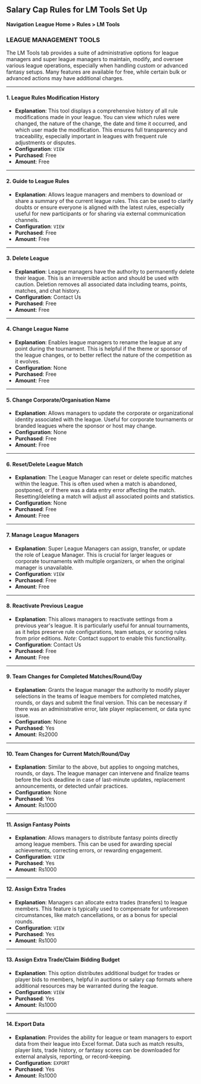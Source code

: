 ## Salary Cap Rules for LM Tools Set Up
**Navigation**
**League Home > Rules > LM Tools**

### LEAGUE MANAGEMENT TOOLS

The LM Tools tab provides a suite of administrative options for league managers and super league managers to maintain, modify, and oversee various league operations, especially when handling custom or advanced fantasy setups. Many features are available for free, while certain bulk or advanced actions may have additional charges.

---

#### 1. League Rules Modification History

* **Explanation**:
  This tool displays a comprehensive history of all rule modifications made in your league. You can view which rules were changed, the nature of the change, the date and time it occurred, and which user made the modification. This ensures full transparency and traceability, especially important in leagues with frequent rule adjustments or disputes.
* **Configuration**: `VIEW`
* **Purchased**: Free
* **Amount**: Free

---

#### 2. Guide to League Rules

* **Explanation**:
  Allows league managers and members to download or share a summary of the current league rules. This can be used to clarify doubts or ensure everyone is aligned with the latest rules, especially useful for new participants or for sharing via external communication channels.
* **Configuration**: `VIEW`
* **Purchased**: Free
* **Amount**: Free

---

#### 3. Delete League

* **Explanation**:
  League managers have the authority to permanently delete their league. This is an irreversible action and should be used with caution. Deletion removes all associated data including teams, points, matches, and chat history.
* **Configuration**: Contact Us
* **Purchased**: Free
* **Amount**: Free

---

#### 4. Change League Name

* **Explanation**:
  Enables league managers to rename the league at any point during the tournament. This is helpful if the theme or sponsor of the league changes, or to better reflect the nature of the competition as it evolves.
* **Configuration**: None
* **Purchased**: Free
* **Amount**: Free

---

#### 5. Change Corporate/Organisation Name

* **Explanation**:
  Allows managers to update the corporate or organizational identity associated with the league. Useful for corporate tournaments or branded leagues where the sponsor or host may change.
* **Configuration**: None
* **Purchased**: Free
* **Amount**: Free

---

#### 6. Reset/Delete League Match

* **Explanation**:
  The League Manager can reset or delete specific matches within the league. This is often used when a match is abandoned, postponed, or if there was a data entry error affecting the match. Resetting/deleting a match will adjust all associated points and statistics.
* **Configuration**: None
* **Purchased**: Free
* **Amount**: Free

---

#### 7. Manage League Managers

* **Explanation**:
  Super League Managers can assign, transfer, or update the role of League Manager. This is crucial for larger leagues or corporate tournaments with multiple organizers, or when the original manager is unavailable.
* **Configuration**: `VIEW`
* **Purchased**: Free
* **Amount**: Free

---

#### 8. Reactivate Previous League

* **Explanation**:
  This allows managers to reactivate settings from a previous year's league. It is particularly useful for annual tournaments, as it helps preserve rule configurations, team setups, or scoring rules from prior editions.
  *Note*: Contact support to enable this functionality.
* **Configuration**: Contact Us
* **Purchased**: Free
* **Amount**: Free

---

#### 9. Team Changes for Completed Matches/Round/Day

* **Explanation**:
  Grants the league manager the authority to modify player selections in the teams of league members for completed matches, rounds, or days and submit the final version. This can be necessary if there was an administrative error, late player replacement, or data sync issue.
* **Configuration**: None
* **Purchased**: Yes
* **Amount**: Rs2000

---

#### 10. Team Changes for Current Match/Round/Day

* **Explanation**:
  Similar to the above, but applies to ongoing matches, rounds, or days. The league manager can intervene and finalize teams before the lock deadline in case of last-minute updates, replacement announcements, or detected unfair practices.
* **Configuration**: None
* **Purchased**: Yes
* **Amount**: Rs1000

---

#### 11. Assign Fantasy Points

* **Explanation**:
  Allows managers to distribute fantasy points directly among league members. This can be used for awarding special achievements, correcting errors, or rewarding engagement.
* **Configuration**: `VIEW`
* **Purchased**: Yes
* **Amount**: Rs1000

---

#### 12. Assign Extra Trades

* **Explanation**:
  Managers can allocate extra trades (transfers) to league members. This feature is typically used to compensate for unforeseen circumstances, like match cancellations, or as a bonus for special rounds.
* **Configuration**: `VIEW`
* **Purchased**: Yes
* **Amount**: Rs1000

---

#### 13. Assign Extra Trade/Claim Bidding Budget

* **Explanation**:
  This option distributes additional budget for trades or player bids to members, helpful in auctions or salary cap formats where additional resources may be warranted during the league.
* **Configuration**: `VIEW`
* **Purchased**: Yes
* **Amount**: Rs1000

---

#### 14. Export Data

* **Explanation**:
  Provides the ability for league or team managers to export data from their league into Excel format. Data such as match results, player lists, trade history, or fantasy scores can be downloaded for external analysis, reporting, or record-keeping.
* **Configuration**: `EXPORT`
* **Purchased**: Yes
* **Amount**: Rs1000

